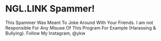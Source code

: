 # NGL.LINK Spammer!
This Spammer Was Meant To Joke Around With Your Friends.
I am not Responsible For Any Misuse Of This Program For Example (Harassing & Bullying).
Follow My Instagram, @ykw
